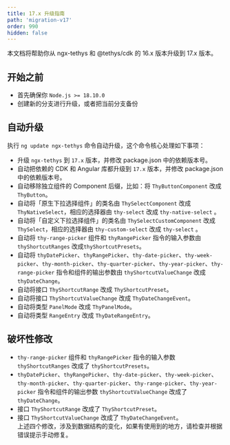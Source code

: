 ```yaml
---
title: 17.x 升级指南
path: 'migration-v17'
order: 990
hidden: false
---
```


<alert>本文档将帮助你从 ngx-tethys 和 @tethys/cdk 的 16.x 版本升级到 17.x 版本。</alert>

## 开始之前

- 首先确保你 `Node.js >= 18.10.0`
- 创建新的分支进行升级，或者把当前分支备份

## 自动升级
执行 `ng update ngx-tethys` 命令自动升级，这个命令核心处理如下事项：
- 升级 `ngx-tethys` 到 `17.x` 版本，并修改 package.json 中的依赖版本号。
- 自动把依赖的 CDK 和 Angular 库都升级到 `17.x` 版本，并修改 package.json 中的依赖版本号。
- 自动移除独立组件的 Component 后缀，比如：将 `ThyButtonComponent` 改成 `ThyButton`。
- 自动将「原生下拉选择组件」的类名由 `ThySelectComponent` 改成 `ThyNativeSelect`，相应的选择器由  `thy-select` 改成 `thy-native-select` 。
- 自动将「自定义下拉选择组件」的类名由 `ThySelectCustomComponent` 改成 `ThySelect`，相应的选择器由  `thy-custom-select` 改成 `thy-select` 。
- 自动将 `thy-range-picker` 组件和 `thyRangePicker` 指令的输入参数由 `thyShortcutRanges` 改成`thyShortcutPresets`。
- 自动将 `thyDatePicker`、`thyRangePicker`、`thy-date-picker`、`thy-week-picker`、`thy-month-picker`、`thy-quarter-picker`、`thy-year-picker`、`thy-range-picker` 指令和组件的输出参数由 `thyShortcutValueChange` 改成 `thyDateChange`。
- 自动将接口 `ThyShortcutRange` 改成 `ThyShortcutPreset`。
- 自动将接口 `ThyShortcutValueChange` 改成 `ThyDateChangeEvent`。
- 自动将类型 `PanelMode` 改成 `ThyPanelMode`。
- 自动将类型 `RangeEntry` 改成 `ThyDateRangeEntry`。


## 破坏性修改
- `thy-range-picker` 组件和 `thyRangePicker` 指令的输入参数 `thyShortcutRanges` 改成了 `thyShortcutPresets`。
- `thyDatePicker`、`thyRangePicker`、`thy-date-picker`、`thy-week-picker`、`thy-month-picker`、`thy-quarter-picker`、`thy-range-picker`、`thy-year-picker` 指令和组件的输出参数 `thyShortcutValueChange` 改成了 `thyDateChange`。
- 接口 `ThyShortcutRange` 改成了 `ThyShortcutPreset`。
- 接口 `ThyShortcutValueChange` 改成了 `ThyDateChangeEvent`。
<br/>上述四个修改，涉及到数据结构的变化，如果有使用到的地方，请检查并根据错误提示手动修复。
